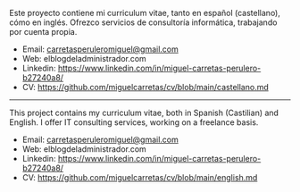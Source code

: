 Este proyecto contiene mi curriculum vitae, tanto en español (castellano), cómo en inglés.
Ofrezco servicios de consultoría informática, trabajando por cuenta propia. 

- Email: carretasperuleromiguel@gmail.com
- Web: elblogdeladministrador.com
- Linkedin: https://www.linkedin.com/in/miguel-carretas-perulero-b27240a8/
- CV: https://github.com/miguelcarretas/cv/blob/main/castellano.md

------------------------------------------------------------------------------------------------

This project contains my curriculum vitae, both in Spanish (Castilian) and English.
I offer IT consulting services, working on a freelance basis. 

- Email: carretasperuleromiguel@gmail.com
- Web: elblogdeladministrador.com
- Linkedin: https://www.linkedin.com/in/miguel-carretas-perulero-b27240a8/
- CV: https://github.com/miguelcarretas/cv/blob/main/english.md
